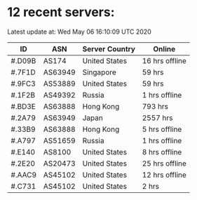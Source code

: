 # 12 recent servers:

Latest update at: Wed May 06 16:10:09 UTC 2020

| ID | ASN | Server Country | Online |
| -- | --- | -------------- | ------ |
| #.D09B | AS174 | United States | 16 hrs offline |
| #.7F1D | AS63949 | Singapore | 59 hrs |
| #.9FC3 | AS53889 | United States | 59 hrs |
| #.1F2B | AS49392 | Russia | 1 hrs offline |
| #.BD3E | AS63888 | Hong Kong | 793 hrs |
| #.2A79 | AS63949 | Japan | 2557 hrs |
| #.33B9 | AS63888 | Hong Kong | 5 hrs offline |
| #.A797 | AS51659 | Russia | 1 hrs offline |
| #.E140 | AS8100 | United States | 8 hrs offline |
| #.2E20 | AS20473 | United States | 25 hrs offline |
| #.AAC9 | AS45102 | United States | 12 hrs offline |
| #.C731 | AS45102 | United States | 2 hrs |

